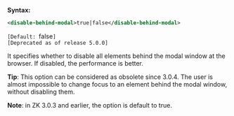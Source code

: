 **Syntax:**

```xml
<disable-behind-modal>true|false</disable-behind-modal>
```

`[Default: `false`]`  
`[Deprecated as of release 5.0.0]`

It specifies whether to disable all elements behind the modal window at
the browser. If disabled, the performance is better.

**Tip**: This option can be considered as obsolete since 3.0.4. The user
is almost impossible to change focus to an element behind the modal
window, without disabling them.

**Note**: in ZK 3.0.3 and earlier, the option is default to true.


